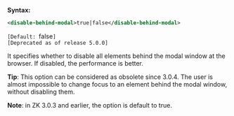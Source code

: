 **Syntax:**

```xml
<disable-behind-modal>true|false</disable-behind-modal>
```

`[Default: `false`]`  
`[Deprecated as of release 5.0.0]`

It specifies whether to disable all elements behind the modal window at
the browser. If disabled, the performance is better.

**Tip**: This option can be considered as obsolete since 3.0.4. The user
is almost impossible to change focus to an element behind the modal
window, without disabling them.

**Note**: in ZK 3.0.3 and earlier, the option is default to true.


